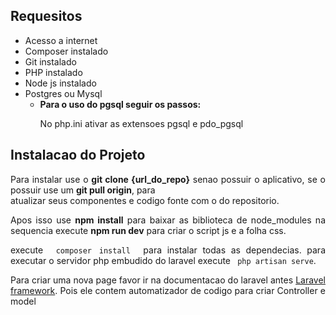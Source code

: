 <div style="text-align:justify">
<h2>Requesitos</h2>
<p>
    <ul> 
       <li>Acesso a internet</li>
       <li>Composer instalado</li> 
       <li>Git instalado</li>
       <li>PHP instalado</li>
       <li>Node js instalado</li>
       <li>Postgres ou Mysql
            <ul>
                <li>
                    <b>Para o uso do pgsql seguir os passos:</b>
                    <br/>
                    <p>No php.ini ativar as extensoes pgsql e pdo_pgsql</p>
                    </li>
            </ul>
       </li>
    </ul>
</p>
<h2>Instalacao do Projeto</h2>
<p>
    Para instalar use o <b>git clone {url_do_repo}</b> senao possuir o aplicativo, se o possuir use um <b>git pull origin</b>, para <br/>atualizar seus componentes e codigo fonte com o do repositorio.
</p> 
<p>
    Apos isso use <b>npm install</b> para baixar as biblioteca de node_modules na sequencia execute <b> npm run dev</b> para criar o script js e a folha css.
</p>
<p>
    execute <code> composer install </code> para instalar todas as dependecias. para  executar o servidor  php embudido  do  laravel execute <code> php artisan serve</code>.
</p>
<p>
    Para criar uma nova page favor ir na documentacao do laravel antes <a href='https://www.laravel.com'>Laravel framework</a>. Pois ele contem automatizador de codigo para  criar Controller e model
</p>
</div>